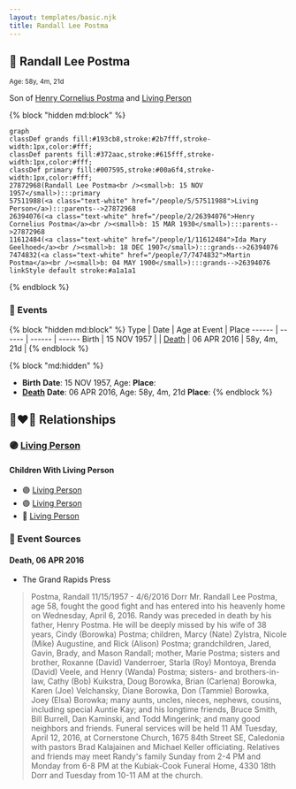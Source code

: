 ```yaml
---
layout: templates/basic.njk
title: Randall Lee Postma
---
```

## 🔵 Randall Lee Postma
<small>Age: 58y, 4m, 21d</small>

Son of [Henry Cornelius Postma](/people/2/26394076) and [Living Person](/people/5/57511988)

{% block "hidden md:block" %}
```mermaid
graph
classDef grands fill:#193cb8,stroke:#2b7fff,stroke-width:1px,color:#fff;
classDef parents fill:#372aac,stroke:#615fff,stroke-width:1px,color:#fff;
classDef primary fill:#007595,stroke:#00a6f4,stroke-width:1px,color:#fff;
27872968(Randall Lee Postma<br /><small>b: 15 NOV 1957</small>):::primary
57511988(<a class="text-white" href="/people/5/57511988">Living Person</a>):::parents-->27872968
26394076(<a class="text-white" href="/people/2/26394076">Henry Cornelius Postma</a><br /><small>b: 15 MAR 1930</small>):::parents-->27872968
11612484(<a class="text-white" href="/people/1/11612484">Ida Mary Geelhoed</a><br /><small>b: 18 DEC 1907</small>):::grands-->26394076
7474832(<a class="text-white" href="/people/7/7474832">Martin Postma</a><br /><small>b: 04 MAY 1900</small>):::grands-->26394076
linkStyle default stroke:#a1a1a1
```
{% endblock %}

### 📆 Events

{% block "hidden md:block" %}
Type | Date | Age at Event | Place
------ | ------ | ------ | ------
Birth | 15 NOV 1957 |  |
[Death](#event-event-3) | 06 APR 2016 | 58y, 4m, 21d |
{% endblock %}

{% block "md:hidden" %}
- **Birth**
**Date**: 15 NOV 1957, Age:
**Place**:
- **[Death](#event-event-3)**
**Date**: 06 APR 2016, Age: 58y, 4m, 21d
**Place**:
{% endblock %}

## 👩‍❤️‍👨 Relationships

### 🟣 [Living Person](/people/7/76552207)

#### Children With Living Person
* 🟣 [Living Person](/people/7/76880980)
* 🟣 [Living Person](/people/6/67873647)
* 🔵 [Living Person](/people/7/70365421)
### 📰 Event Sources

#### <a id="event-event-3"></a> Death, 06 APR 2016
* The Grand Rapids Press
>   
  > Postma, Randall 11/15/1957 - 4/6/2016 Dorr Mr. Randall Lee Postma, age 58, fought the good fight and has entered into his heavenly home on Wednesday, April 6, 2016. Randy was preceded in death by his father, Henry Postma. He will be deeply missed by his wife of 38 years, Cindy (Borowka) Postma; children, Marcy (Nate) Zylstra, Nicole (Mike) Augustine, and Rick (Alison) Postma; grandchildren, Jared, Gavin, Brady, and Mason Randall; mother, Marie Postma; sisters and brother, Roxanne (David) Vanderroer, Starla (Roy) Montoya, Brenda (David) Veele, and Henry (Wanda) Postma; sisters- and brothers-in-law, Cathy (Bob) Kuikstra, Doug Borowka, Brian (Carlena) Borowka, Karen (Joe) Velchansky, Diane Borowka, Don (Tammie) Borowka, Joey (Elsa) Borowka; many aunts, uncles, nieces, nephews, cousins, including special Auntie Kay; and his longtime friends, Bruce Smith, Bill Burrell, Dan Kaminski, and Todd Mingerink; and many good neighbors and friends. Funeral services will be held 11 AM Tuesday, April 12, 2016, at Cornerstone Church, 1675 84th Street SE, Caledonia with pastors Brad Kalajainen and Michael Keller officiating. Relatives and friends may meet Randy's family Sunday from 2-4 PM and Monday from 6-8 PM at the Kubiak-Cook Funeral Home, 4330 18th Dorr and Tuesday from 10-11 AM at the church.
